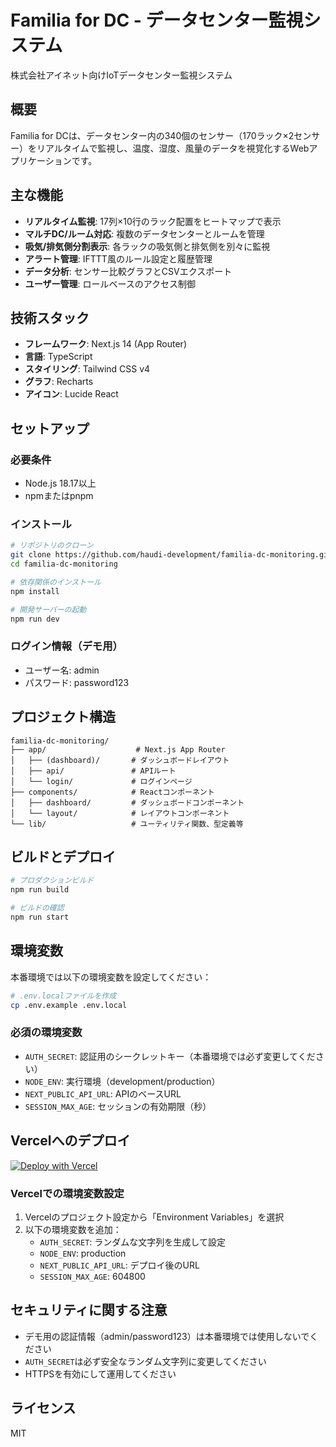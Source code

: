 # Familia for DC - データセンター監視システム

株式会社アイネット向けIoTデータセンター監視システム

## 概要

Familia for DCは、データセンター内の340個のセンサー（170ラック×2センサー）をリアルタイムで監視し、温度、湿度、風量のデータを視覚化するWebアプリケーションです。

## 主な機能

- **リアルタイム監視**: 17列×10行のラック配置をヒートマップで表示
- **マルチDC/ルーム対応**: 複数のデータセンターとルームを管理
- **吸気/排気側分割表示**: 各ラックの吸気側と排気側を別々に監視
- **アラート管理**: IFTTT風のルール設定と履歴管理
- **データ分析**: センサー比較グラフとCSVエクスポート
- **ユーザー管理**: ロールベースのアクセス制御

## 技術スタック

- **フレームワーク**: Next.js 14 (App Router)
- **言語**: TypeScript
- **スタイリング**: Tailwind CSS v4
- **グラフ**: Recharts
- **アイコン**: Lucide React

## セットアップ

### 必要条件

- Node.js 18.17以上
- npmまたはpnpm

### インストール

```bash
# リポジトリのクローン
git clone https://github.com/haudi-development/familia-dc-monitoring.git
cd familia-dc-monitoring

# 依存関係のインストール
npm install

# 開発サーバーの起動
npm run dev
```

### ログイン情報（デモ用）

- ユーザー名: admin
- パスワード: password123

## プロジェクト構造

```
familia-dc-monitoring/
├── app/                    # Next.js App Router
│   ├── (dashboard)/       # ダッシュボードレイアウト
│   ├── api/               # APIルート
│   └── login/             # ログインページ
├── components/            # Reactコンポーネント
│   ├── dashboard/         # ダッシュボードコンポーネント
│   └── layout/            # レイアウトコンポーネント
└── lib/                   # ユーティリティ関数、型定義等
```

## ビルドとデプロイ

```bash
# プロダクションビルド
npm run build

# ビルドの確認
npm run start
```

## 環境変数

本番環境では以下の環境変数を設定してください：

```bash
# .env.localファイルを作成
cp .env.example .env.local
```

### 必須の環境変数

- `AUTH_SECRET`: 認証用のシークレットキー（本番環境では必ず変更してください）
- `NODE_ENV`: 実行環境（development/production）
- `NEXT_PUBLIC_API_URL`: APIのベースURL
- `SESSION_MAX_AGE`: セッションの有効期限（秒）

## Vercelへのデプロイ

[![Deploy with Vercel](https://vercel.com/button)](https://vercel.com/new/clone?repository-url=https%3A%2F%2Fgithub.com%2Fhaudi-development%2Ffamilia-dc-monitoring)

### Vercelでの環境変数設定

1. Vercelのプロジェクト設定から「Environment Variables」を選択
2. 以下の環境変数を追加：
   - `AUTH_SECRET`: ランダムな文字列を生成して設定
   - `NODE_ENV`: production
   - `NEXT_PUBLIC_API_URL`: デプロイ後のURL
   - `SESSION_MAX_AGE`: 604800

## セキュリティに関する注意

- デモ用の認証情報（admin/password123）は本番環境では使用しないでください
- `AUTH_SECRET`は必ず安全なランダム文字列に変更してください
- HTTPSを有効にして運用してください

## ライセンス

MIT